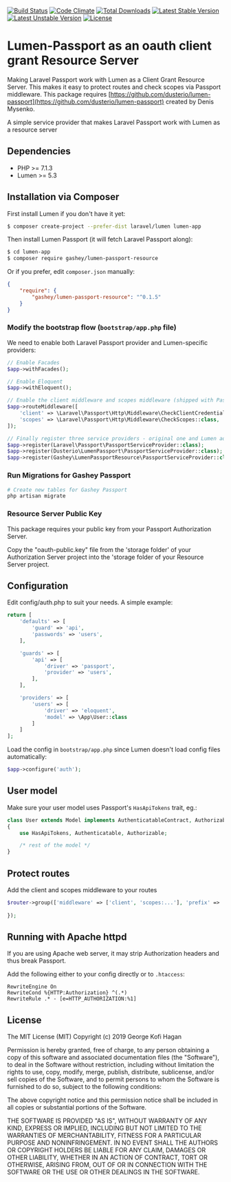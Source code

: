 [![Build Status](https://travis-ci.org/gashey/lumen-passport-resource.svg)](https://travis-ci.org/gashey/lumen-passport-resource)
[![Code Climate](https://codeclimate.com/github/gashey/lumen-passport-resource/badges/gpa.svg)](https://codeclimate.com/github/gashey/lumen-passport-resource/badges)
[![Total Downloads](https://poser.pugx.org/gashey/lumen-passport-resource/d/total.svg)](https://packagist.org/packages/gashey/lumen-passport-resource)
[![Latest Stable Version](https://poser.pugx.org/gashey/lumen-passport-resource/v/stable.svg)](https://packagist.org/packages/gashey/lumen-passport-resource)
[![Latest Unstable Version](https://poser.pugx.org/gashey/lumen-passport-resource/v/unstable.svg)](https://packagist.org/packages/gashey/lumen-passport-resource)
[![License](https://poser.pugx.org/gashey/lumen-passport-resource/license.svg)](https://packagist.org/packages/gashey/lumen-passport-resource)

# Lumen-Passport as an oauth client grant Resource Server

Making Laravel Passport work with Lumen as a Client Grant Resource Server. This makes it easy to protect routes and check scopes via Passport middleware. This package requires [https://github.com/dusterio/lumen-passport](https://github.com/dusterio/lumen-passport) created by Denis Mysenko.

A simple service provider that makes Laravel Passport work with Lumen as a resource server

## Dependencies

* PHP >= 7.1.3
* Lumen >= 5.3

## Installation via Composer

First install Lumen if you don't have it yet:
```bash
$ composer create-project --prefer-dist laravel/lumen lumen-app
```

Then install Lumen Passport (it will fetch Laravel Passport along):

```bash
$ cd lumen-app
$ composer require gashey/lumen-passport-resource
```

Or if you prefer, edit `composer.json` manually:

```json
{
    "require": {
        "gashey/lumen-passport-resource": "^0.1.5"
    }
}
```

### Modify the bootstrap flow (```bootstrap/app.php``` file)

We need to enable both Laravel Passport provider and Lumen-specific providers:

```php
// Enable Facades
$app->withFacades();

// Enable Eloquent
$app->withEloquent();

// Enable the client middleware and scopes middleware (shipped with Passport)
$app->routeMiddleware([
    'client' => \Laravel\Passport\Http\Middleware\CheckClientCredentials::class,
    'scopes' => \Laravel\Passport\Http\Middleware\CheckScopes::class,
]);

// Finally register three service providers - original one and Lumen adapter
$app->register(Laravel\Passport\PassportServiceProvider::class);
$app->register(Dusterio\LumenPassport\PassportServiceProvider::class);
$app->register(Gashey\LumenPassportResource\PassportServiceProvider::class);
```

### Run Migrations for Gashey Passport

```bash
# Create new tables for Gashey Passport 
php artisan migrate
```

### Resource Server Public Key

This package requires your public key from your Passport Authorization Server.

Copy the "oauth-public.key" file from the 'storage folder' of your Authorization Server project into the 'storage folder of your Resource Server project.

## Configuration

Edit config/auth.php to suit your needs. A simple example:

```php
return [
    'defaults' => [
        'guard' => 'api',
        'passwords' => 'users',
    ],

    'guards' => [
        'api' => [
            'driver' => 'passport',
            'provider' => 'users',
        ],
    ],

    'providers' => [
        'users' => [
            'driver' => 'eloquent',
            'model' => \App\User::class
        ]
    ]
];
```

Load the config in `bootstrap/app.php` since Lumen doesn't load config files automatically:

```php
$app->configure('auth');
```

## User model

Make sure your user model uses Passport's ```HasApiTokens``` trait, eg.:

```php
class User extends Model implements AuthenticatableContract, AuthorizableContract
{
    use HasApiTokens, Authenticatable, Authorizable;

    /* rest of the model */
}
```

## Protect routes

Add the client and scopes middleware to your routes

```php
$router->group(['middleware' => ['client', 'scopes:...'], 'prefix' => 'api/v1'], function () use ($router) {
    
});
```

## Running with Apache httpd

If you are using Apache web server, it may strip Authorization headers and thus break Passport.

Add the following either to your config directly or to ```.htaccess```:

```
RewriteEngine On
RewriteCond %{HTTP:Authorization} ^(.*)
RewriteRule .* - [e=HTTP_AUTHORIZATION:%1]
```

## License

The MIT License (MIT)
Copyright (c) 2019 George Kofi Hagan

Permission is hereby granted, free of charge, to any person obtaining a copy of this software and associated documentation files (the "Software"), to deal in the Software without restriction, including without limitation the rights to use, copy, modify, merge, publish, distribute, sublicense, and/or sell copies of the Software, and to permit persons to whom the Software is furnished to do so, subject to the following conditions:

The above copyright notice and this permission notice shall be included in all copies or substantial portions of the Software.

THE SOFTWARE IS PROVIDED "AS IS", WITHOUT WARRANTY OF ANY KIND, EXPRESS OR IMPLIED, INCLUDING BUT NOT LIMITED TO THE WARRANTIES OF MERCHANTABILITY, FITNESS FOR A PARTICULAR PURPOSE AND NONINFRINGEMENT. IN NO EVENT SHALL THE AUTHORS OR COPYRIGHT HOLDERS BE LIABLE FOR ANY CLAIM, DAMAGES OR OTHER LIABILITY, WHETHER IN AN ACTION OF CONTRACT, TORT OR OTHERWISE, ARISING FROM, OUT OF OR IN CONNECTION WITH THE SOFTWARE OR THE USE OR OTHER DEALINGS IN THE SOFTWARE.
